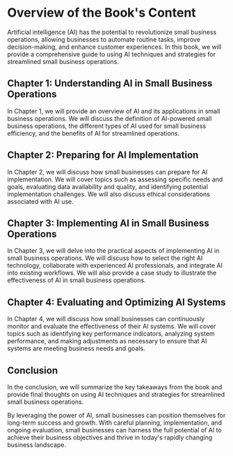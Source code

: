 Overview of the Book's Content
============================================

Artificial intelligence (AI) has the potential to revolutionize small business operations, allowing businesses to automate routine tasks, improve decision-making, and enhance customer experiences. In this book, we will provide a comprehensive guide to using AI techniques and strategies for streamlined small business operations.

Chapter 1: Understanding AI in Small Business Operations
--------------------------------------------------------

In Chapter 1, we will provide an overview of AI and its applications in small business operations. We will discuss the definition of AI-powered small business operations, the different types of AI used for small business efficiency, and the benefits of AI for streamlined operations.

Chapter 2: Preparing for AI Implementation
------------------------------------------

In Chapter 2, we will discuss how small businesses can prepare for AI implementation. We will cover topics such as assessing specific needs and goals, evaluating data availability and quality, and identifying potential implementation challenges. We will also discuss ethical considerations associated with AI use.

Chapter 3: Implementing AI in Small Business Operations
-------------------------------------------------------

In Chapter 3, we will delve into the practical aspects of implementing AI in small business operations. We will discuss how to select the right AI technology, collaborate with experienced AI professionals, and integrate AI into existing workflows. We will also provide a case study to illustrate the effectiveness of AI in small business operations.

Chapter 4: Evaluating and Optimizing AI Systems
-----------------------------------------------

In Chapter 4, we will discuss how small businesses can continuously monitor and evaluate the effectiveness of their AI systems. We will cover topics such as identifying key performance indicators, analyzing system performance, and making adjustments as necessary to ensure that AI systems are meeting business needs and goals.

Conclusion
----------

In the conclusion, we will summarize the key takeaways from the book and provide final thoughts on using AI techniques and strategies for streamlined small business operations.

By leveraging the power of AI, small businesses can position themselves for long-term success and growth. With careful planning, implementation, and ongoing evaluation, small businesses can harness the full potential of AI to achieve their business objectives and thrive in today's rapidly changing business landscape.
